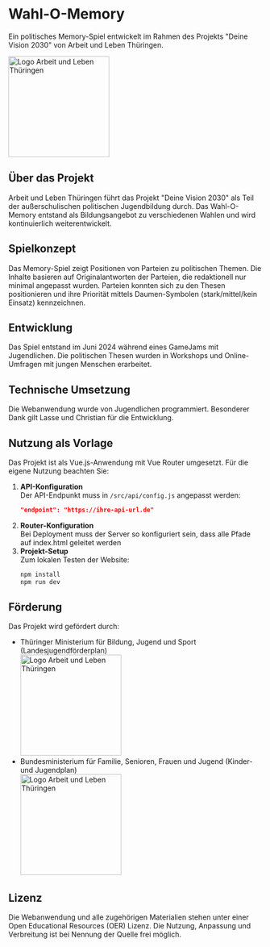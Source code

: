 # Wahl-O-Memory

Ein politisches Memory-Spiel entwickelt im Rahmen des Projekts "Deine Vision 2030" von Arbeit und Leben Thüringen.

<img src="https://github.com/Wahl-O-Memory/WahlOMemory_v2/blob/main/src/assets/Logos/AL_LOGO_TH_RGB.svg" alt="Logo Arbeit und Leben Thüringen" width="200" style="height: auto;"/>

## Über das Projekt

Arbeit und Leben Thüringen führt das Projekt "Deine Vision 2030" als Teil der außerschulischen politischen Jugendbildung durch. Das Wahl-O-Memory entstand als Bildungsangebot zu verschiedenen Wahlen und wird kontinuierlich weiterentwickelt.

## Spielkonzept

Das Memory-Spiel zeigt Positionen von Parteien zu politischen Themen. Die Inhalte basieren auf Originalantworten der Parteien, die redaktionell nur minimal angepasst wurden. Parteien konnten sich zu den Thesen positionieren und ihre Priorität mittels Daumen-Symbolen (stark/mittel/kein Einsatz) kennzeichnen.

## Entwicklung

Das Spiel entstand im Juni 2024 während eines GameJams mit Jugendlichen. Die politischen Thesen wurden in Workshops und Online-Umfragen mit jungen Menschen erarbeitet.

## Technische Umsetzung

Die Webanwendung wurde von Jugendlichen programmiert. Besonderer Dank gilt Lasse und Christian für die Entwicklung.

## Nutzung als Vorlage

Das Projekt ist als Vue.js-Anwendung mit Vue Router umgesetzt. Für die eigene Nutzung beachten Sie:
1. **API-Konfiguration**<br>
Der API-Endpunkt muss in `/src/api/config.js` angepasst werden:
   ```json
   "endpoint": "https://ihre-api-url.de"
   ```
2.  **Router-Konfiguration**<br> 
Bei Deployment muss der Server so konfiguriert sein, dass alle Pfade auf index.html geleitet werden
3. **Projekt-Setup**<br>
Zum lokalen Testen der Website:
   ```bash
   npm install
   npm run dev
   ```

## Förderung
Das Projekt wird gefördert durch:
- Thüringer Ministerium für Bildung, Jugend und Sport (Landesjugendförderplan)<br><img src="https://github.com/Wahl-O-Memory/WahlOMemory_v2/blob/main/src/assets/Logos/TMBJS_F%C3%B6rderhinweis.png" alt="Logo Arbeit und Leben Thüringen" width="200" style="height: auto;"/>
- Bundesministerium für Familie, Senioren, Frauen und Jugend (Kinder- und Jugendplan)<br><img src="https://github.com/Wahl-O-Memory/WahlOMemory_v2/blob/main/src/assets/Logos/BMFSFJ%20gef%C3%B6rdert%20vom.jpg" alt="Logo Arbeit und Leben Thüringen" width="200" style="height: auto;"/>

## Lizenz

Die Webanwendung und alle zugehörigen Materialien stehen unter einer Open Educational Resources (OER) Lizenz. Die Nutzung, Anpassung und Verbreitung ist bei Nennung der Quelle frei möglich.
